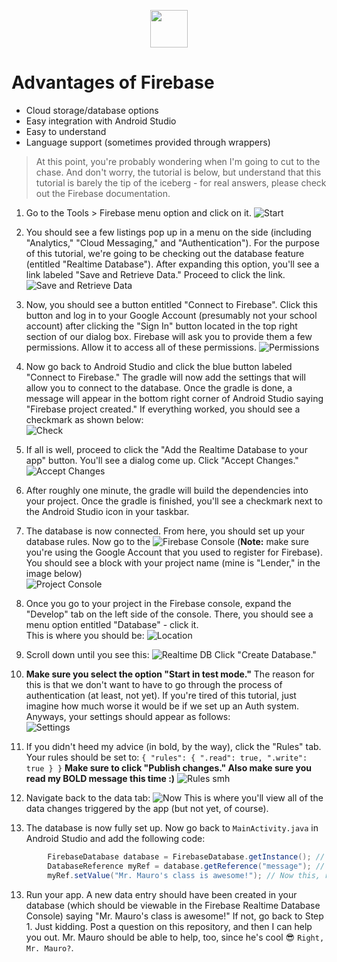 <p align="center">
<img src="https://firebase.google.com/downloads/brand-guidelines/SVG/logo-standard.svg" height="60"/><br/>
</p>


# Advantages of Firebase
 - Cloud storage/database options
 - Easy integration with Android Studio
 - Easy to understand
 - Language support (sometimes provided through wrappers)
 
> At this point, you're probably wondering when I'm going to cut to the chase. And don't worry, the tutorial is below, but understand that this tutorial is barely the tip of the iceberg - for real answers, please check out the Firebase documentation.

1. Go to the Tools > Firebase menu option and click on it.
![Start](https://i.ibb.co/Ph5sMtG/image.png)
2. You should see a few listings pop up in a menu on the side (including "Analytics," "Cloud Messaging," and "Authentication"). For the purpose of this tutorial, we're going to be checking out the database feature (entitled "Realtime Database"). After expanding this option, you'll see a link labeled "Save and Retrieve Data." Proceed to click the link.<br/>
![Save and Retrieve Data](https://i.ibb.co/2Ymk1cb/image.png)
3. Now, you should see a button entitled "Connect to Firebase". Click this button and log in to your Google Account (presumably not your school account) after clicking the "Sign In" button located in the top right section of our dialog box. Firebase will ask you to provide them a few permissions. Allow it to access all of these permissions.
![Permissions](https://i.ibb.co/fFX2pFQ/image.png)
4. Now go back to Android Studio and click the blue button labeled "Connect to Firebase." The gradle will now add the settings that will allow you to connect to the database. Once the gradle is done, a message will appear in the bottom right corner of Android Studio saying "Firebase project created." If everything worked, you should see a checkmark as shown below:<br/>
![Check](https://i.ibb.co/wMyCYst/image.png)<br/>


5. If all is well, proceed to click the "Add the Realtime Database to your app" button. You'll see a dialog come up. Click "Accept Changes."
![Accept Changes](https://i.ibb.co/sj257RJ/image.png)

6. After roughly one minute, the gradle will build the dependencies into your project. Once the gradle is finished, you'll see a checkmark next to the Android Studio icon in your taskbar.

7. The database is now connected. From here, you should set up your database rules. Now go to the ![Firebase Console](https://console.firebase.google.com/) (**Note:** make sure you're using the Google Account that you used to register for Firebase). You should see a block with your project name (mine is "Lender," in the image below)<br/>
![Project Console](https://i.ibb.co/M2HLRSs/image.png)

8. Once you go to your project in the Firebase console, expand the "Develop" tab on the left side of the console. There, you should see a menu option entitled "Database" - click it.<br/>
This is where you should be: ![Location](https://i.ibb.co/tKnHHSd/image.png)

9. Scroll down until you see this:
![Realtime DB](https://i.ibb.co/7Yn2RSt/image.png)
Click "Create Database."

10. **Make sure you select the option "Start in test mode."** The reason for this is that we don't want to have to go through the process of authentication (at least, not yet). If you're tired of this tutorial, just imagine how much worse it would be if we set up an Auth system. Anyways, your settings should appear as follows:<br/>
![Settings](https://i.ibb.co/b1MR0nr/image.png)



11. If you didn't heed my advice (in bold, by the way), click the "Rules" tab. Your rules should be set to:
`
{
  "rules": {
    ".read": true,
    ".write": true
  }
}
`
**Make sure to click "Publish changes." Also make sure you read my BOLD message this time :)**
![Rules smh](https://i.ibb.co/cgCYjTY/image.png)

11. Navigate back to the data tab:
![Now](https://i.ibb.co/Nt2Q2zY/image.png)
This is where you'll view all of the data changes triggered by the app (but not yet, of course).

12. The database is now fully set up. Now go back to `MainActivity.java` in Android Studio and add the following code:
```java
        FirebaseDatabase database = FirebaseDatabase.getInstance(); // Database Instance
        DatabaseReference myRef = database.getReference("message"); // A folder named "message." This will be created automatically if it doesn't exist
        myRef.setValue("Mr. Mauro's class is awesome!"); // Now this, right here, is just a fact.
```

13. Run your app. A new data entry should have been created in your database (which should be viewable in the Firebase Realtime Database Console) saying "Mr. Mauro's class is awesome!" If not, go back to Step 1. Just kidding. Post a question on this repository, and then I can help you out. Mr. Mauro should be able to help, too, since he's cool 😎 `Right, Mr. Mauro?`.
